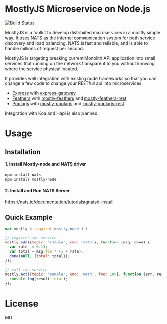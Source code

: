 MostlyJS Microservice on Node.js
================================

[![Build Status](https://travis-ci.org/mostlyjs/mostly-node.svg)](https://travis-ci.org/mostlyjs/mostly-node)

MostlyJS is a toolkit to develop distributed microservices in a mostly simple way. It uses [NATS](http://nats.io) as the internal communication system for both service discovery and load balancing. NATS is fast and reliable, and is able to handle millions of request per second.

MostlyJS is targeting breaking current Monolith API application into small services that running on the network transparent to you without knowing where the service physical located.

It provides well integration with existing node frameworks so that you can change a few code to change your RESTfull api into microservices.

* [Express](http://www.expressjs.com) with [express-gateway](https://github.com/MostlyJS/mostly-demos)
* [Feathers](https://feathersjs.com/) with [mostly-feathers](https://https://github.com/MostlyJS/mostly-feathers) and [mostly-feathers-rest](https://github.com/MostlyJS/mostly-feathers-rest)
* [Poplarjs](https://github.com/poplarjs/poplar) with [mostly-poplarjs](https://github.com/MostlyJS/mostly-poplarjs) and [mostly-poplarjs-rest](https://github.com/MostlyJS/mostly-poplarjs-rest)

Integration with Koa and Hapi is also planned.

# Usage

## Installation

#### 1. Install Mostly-node and NATS driver
```bash
npm install nats
npm install mostly-node
```

#### 2. Install and Run NATS Server

https://nats.io/documentation/tutorials/gnatsd-install

## Quick Example

```javascript
var mostly = require('mostly-node')()

// register the service
mostly.add({topic: 'sample', cmd: 'math'}, function (msg, done) {
  var rate  = 0.13;
  var total = msg.foo * (1 + rate);
  done(null, {total: total});
});

// call the service
mostly.act({topic: 'sample', cmd: 'math', foo: 100}, function (err, result) {
  console.log(result.total);
});
```

# License

MIT